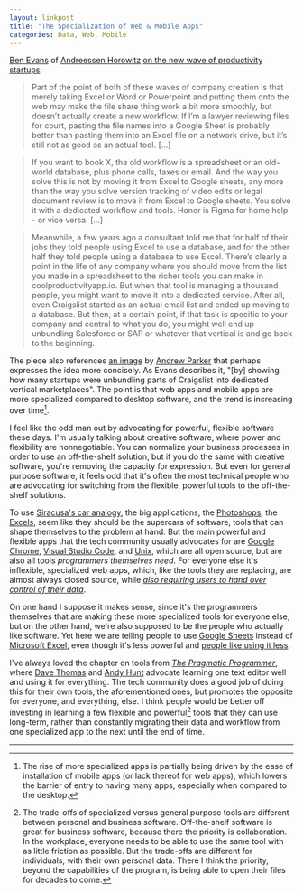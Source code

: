 ```yaml
---
layout: linkpost
title: "The Specialization of Web & Mobile Apps"
categories: Data, Web, Mobile
---
```


[Ben Evans](https://twitter.com/benedictevans) of [Andreessen Horowitz](https://a16z.com/) [on the new wave of productivity startups](https://www.ben-evans.com/benedictevans/2019/9/27/new-productivity):

> Part of the point of both of these waves of company creation is that merely taking Excel or Word or Powerpoint and putting them onto the web may make the file share thing work a bit more smoothly, but doesn’t actually create a new workflow.  If I’m a lawyer reviewing files for court, pasting the file names into a Google Sheet is probably better than pasting them into an Excel file on a network drive, but it’s still not as good as an actual tool. [...]

> If you want to book X, the old workflow is a spreadsheet or an old-world database, plus phone calls, faxes or email. And the way you solve this is not by moving it from Excel to Google sheets, any more than the way you solve version tracking of video edits or legal document review is to move it from Excel to Google sheets. You solve it with a dedicated workflow and tools. Honor is Figma for  home help - or vice versa. [...]

> Meanwhile, a few years ago a consultant told me that for half of their jobs they told people using Excel to use a database, and for the other half they told people using a database to use Excel. There’s clearly a point in the life of any company where you should move from the list you made in a spreadsheet to the richer tools you can make in coolproductivityapp.io. But when that tool is managing a thousand people, you might want to move it into a dedicated service. After all, even Craigslist started as an actual email list and ended up moving to a database. But then, at a certain point, if that task is specific to your company and central to what you do, you might well end up unbundling Salesforce or SAP or whatever that vertical is and go back to the beginning. 

The piece also references [an image](https://thegongshow.tumblr.com/post/345941486/the-spawn-of-craigslist-like-most-vcs-that-focus) by [Andrew Parker](https://twitter.com/andrewparker/) that perhaps expresses the idea more concisely. As Evans describes it, "[by] showing how many startups were unbundling parts of Craigslist into dedicated vertical marketplaces". The point is that web apps and mobile apps are more specialized compared to desktop software, and the trend is increasing over time[^webandmobileappsareeasytoinstall].

I feel like the odd man out by advocating for powerful, flexible software these days. I'm usually talking about creative software, where power and flexibility are nonnegotiable. You can normalize your business processes in order to use an off-the-shelf solution, but if you do the same with creative software, you're removing the capacity for expression. But even for general purpose software, it feels odd that it's often the most technical people who are advocating for switching from the flexible, powerful tools to the off-the-shelf solutions.

To use [Siracusa's car analogy](https://hypercritical.co/2013/03/08/the-case-for-a-true-mac-pro-successor), the big applications, the [Photoshops](https://www.adobe.com/products/photoshop/free-trial-download.html), the [Excels](https://products.office.com/en-us/excel), seem like they should be the supercars of software, tools that can shape themselves to the problem at hand. But the main powerful and flexible apps that the tech community usually advocates for are [Google Chrome](https://www.google.com/chrome/index.html), [Visual Studio Code](https://code.visualstudio.com/), and [Unix](https://en.wikipedia.org/wiki/Unix), which are all open source, but are also all tools *programmers themselves need*. For everyone else it's inflexible, specialized web apps, which, like the tools they are replacing, are almost always closed source, while [*also requiring users to hand over control of their data*](https://blog.robenkleene.com/2019/10/19/the-death-of-files/).

On one hand I suppose it makes sense, since it's the programmers themselves that are making these more specialized tools for everyone else, but on the other hand, we're also supposed to be the people who actually like software. Yet here we are telling people to use [Google Sheets](https://sheets.google.com) instead of [Microsoft Excel](https://products.office.com/en-us/excel), even though it's less powerful and [people like using it less](https://blog.robenkleene.com/2019/08/31/office-suite-market-share/).

I've always loved the chapter on tools from [*The Pragmatic Programmer*](https://pragprog.com/book/tpp20/the-pragmatic-programmer-20th-anniversary-edition), where [Dave Thomas](https://twitter.com/pragdave) and [Andy Hunt](https://twitter.com/PragmaticAndy) advocate learning one text editor well and using it for everything. The tech community does a good job of doing this for their own tools, the aforementioned ones, but promotes the opposite for everyone, and everything, else. I think people would be better off investing in learning a few flexible and powerful[^personalvsbusinesssoftware] tools that they can use long-term, rather than constantly migrating their data and workflow from one specialized app to the next until the end of time.

* * *

[^webandmobileappsareeasytoinstall]: The rise of more specialized apps is partially being driven by the ease of installation of mobile apps (or lack thereof for web apps), which lowers the barrier of entry to having many apps, especially when compared to the desktop.

[^personalvsbusinesssoftware]: The trade-offs of specialized versus general purpose tools are different between personal and business software. Off-the-shelf software is great for business software, because there the priority is collaboration. In the workplace, everyone needs to be able to use the same tool with as little friction as possible. But the trade-offs are different for individuals, with their own personal data. There I think the priority, beyond the capabilities of the program, is being able to open their files for decades to come.

